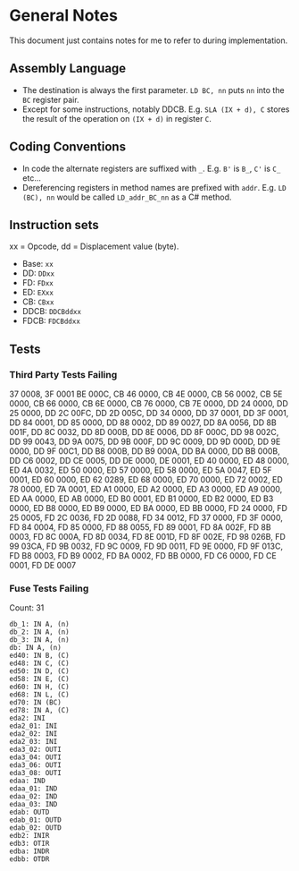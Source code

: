 ﻿# General Notes

This document just contains notes for me to refer to during implementation.

## Assembly Language

- The destination is always the first parameter. `LD BC, nn` puts `nn` into the `BC` register pair.
- Except for some instructions, notably DDCB. E.g. `SLA (IX + d), C` stores the result of the operation on `(IX + d)` in register `C`.

## Coding Conventions

- In code the alternate registers are suffixed with `_`. E.g. `B'` is `B_`, `C'` is `C_` etc...
- Dereferencing registers in method names are prefixed with `addr`. E.g. `LD (BC), nn` would be called `LD_addr_BC_nn` as a C# method.

## Instruction sets

xx = Opcode, dd = Displacement value (byte).

- Base: `xx`
- DD: `DDxx`
- FD: `FDxx`
- ED: `EXxx`
- CB: `CBxx`
- DDCB: `DDCBddxx`
- FDCB: `FDCBddxx`

## Tests

### Third Party Tests Failing

37 0008, 3F 0001
BE 000C, CB 46 0000, CB 4E 0000, CB 56 0002, CB 5E 0000, CB 66 0000, CB 6E 0000, CB 76 0000, 
CB 7E 0000, 
DD 24 0000, DD 25 0000, DD 2C 00FC, DD 2D 005C, DD 34 0000, DD 37 0001, DD 3F 0001, DD 84 0001, DD 85 0000, DD 88 0002, DD 89 0027, 
DD 8A 0056, DD 8B 001F, DD 8C 0032, DD 8D 000B, DD 8E 0006, DD 8F 000C, DD 98 002C, DD 99 0043, DD 9A 0075, DD 9B 000F, DD 9C 0009, DD 9D 000D, DD 9E 0000, 
DD 9F 00C1, DD B8 000B, DD B9 000A, DD BA 0000, DD BB 000B, DD C6 0002, DD CE 0005, DD DE 0000, DE 0001, ED 40 0000, ED 48 0000, ED 4A 0032, ED 50 0000, 
ED 57 0000, ED 58 0000, ED 5A 0047, ED 5F 0001, ED 60 0000, ED 62 0289, ED 68 0000, ED 70 0000, ED 72 0002, ED 78 0000, ED 7A 0001, ED A1 0000, ED A2 0000, 
ED A3 0000, ED A9 0000, ED AA 0000, ED AB 0000, ED B0 0001, ED B1 0000, ED B2 0000, ED B3 0000, ED B8 0000, ED B9 0000, ED BA 0000, ED BB 0000, FD 24 0000, 
FD 25 0005, FD 2C 0036, FD 2D 0088, FD 34 0012, FD 37 0000, FD 3F 0000, FD 84 0004, FD 85 0000, FD 88 0055, FD 89 0001, FD 8A 002F, FD 8B 0003, FD 8C 000A, 
FD 8D 0034, FD 8E 001D, FD 8F 002E, FD 98 026B, FD 99 03CA, FD 9B 0032, FD 9C 0009, FD 9D 0011, FD 9E 0000, FD 9F 013C, FD B8 0003, FD B9 0002, FD BA 0002, 
FD BB 0000, FD C6 0000, FD CE 0001, FD DE 0007

### Fuse Tests Failing

Count: 31

```
db_1: IN A, (n)
db_2: IN A, (n)
db_3: IN A, (n)
db: IN A, (n)
ed40: IN B, (C)
ed48: IN C, (C)
ed50: IN D, (C)
ed58: IN E, (C)
ed60: IN H, (C)
ed68: IN L, (C)
ed70: IN (BC)
ed78: IN A, (C)
eda2: INI
eda2_01: INI
eda2_02: INI
eda2_03: INI
eda3_02: OUTI
eda3_04: OUTI
eda3_06: OUTI
eda3_08: OUTI
edaa: IND
edaa_01: IND
edaa_02: IND
edaa_03: IND
edab: OUTD
edab_01: OUTD
edab_02: OUTD
edb2: INIR
edb3: OTIR
edba: INDR
edbb: OTDR
```